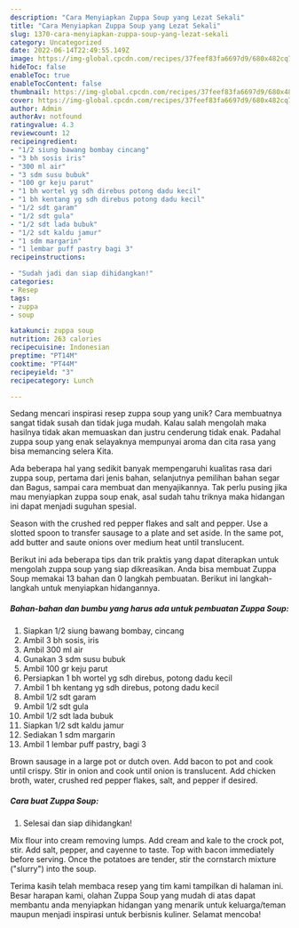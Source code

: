 ```yaml
---
description: "Cara Menyiapkan Zuppa Soup yang Lezat Sekali"
title: "Cara Menyiapkan Zuppa Soup yang Lezat Sekali"
slug: 1370-cara-menyiapkan-zuppa-soup-yang-lezat-sekali
category: Uncategorized
date: 2022-06-14T22:49:55.149Z
image: https://img-global.cpcdn.com/recipes/37feef83fa6697d9/680x482cq70/zuppa-soup-foto-resep-utama.jpg
hideToc: false
enableToc: true
enableTocContent: false
thumbnail: https://img-global.cpcdn.com/recipes/37feef83fa6697d9/680x482cq70/zuppa-soup-foto-resep-utama.jpg
cover: https://img-global.cpcdn.com/recipes/37feef83fa6697d9/680x482cq70/zuppa-soup-foto-resep-utama.jpg
author: Admin
authorAv: notfound
ratingvalue: 4.3
reviewcount: 12
recipeingredient:
- "1/2 siung bawang bombay cincang"
- "3 bh sosis iris"
- "300 ml air"
- "3 sdm susu bubuk"
- "100 gr keju parut"
- "1 bh wortel yg sdh direbus potong dadu kecil"
- "1 bh kentang yg sdh direbus potong dadu kecil"
- "1/2 sdt garam"
- "1/2 sdt gula"
- "1/2 sdt lada bubuk"
- "1/2 sdt kaldu jamur"
- "1 sdm margarin"
- "1 lembar puff pastry bagi 3"
recipeinstructions:

- "Sudah jadi dan siap dihidangkan!"
categories:
- Resep
tags:
- zuppa
- soup

katakunci: zuppa soup 
nutrition: 263 calories
recipecuisine: Indonesian
preptime: "PT14M"
cooktime: "PT44M"
recipeyield: "3"
recipecategory: Lunch

---
```





Sedang mencari inspirasi resep zuppa soup yang unik? Cara membuatnya sangat tidak susah dan tidak juga mudah. Kalau salah mengolah maka hasilnya tidak akan memuaskan dan justru cenderung tidak enak. Padahal zuppa soup yang enak selayaknya mempunyai aroma dan cita rasa yang bisa memancing selera Kita.





Ada beberapa hal yang sedikit banyak mempengaruhi kualitas rasa dari zuppa soup, pertama dari jenis bahan, selanjutnya pemilihan bahan segar dan Bagus, sampai cara membuat dan menyajikannya. Tak perlu pusing jika mau menyiapkan zuppa soup enak,      asal sudah tahu triknya maka hidangan ini dapat menjadi suguhan spesial.














Season with the crushed red pepper flakes and salt and pepper. Use a slotted spoon to transfer sausage to a plate and set aside. In the same pot, add butter and saute onions over medium heat until translucent.






Berikut ini ada beberapa tips dan trik praktis yang dapat diterapkan untuk mengolah zuppa soup yang siap dikreasikan. Anda bisa membuat Zuppa Soup memakai 13 bahan dan 0 langkah pembuatan. Berikut ini langkah-langkah untuk menyiapkan hidangannya.

<!--inarticleads1-->

##### Bahan-bahan dan bumbu yang harus ada untuk pembuatan Zuppa Soup:

1. Siapkan 1/2 siung bawang bombay, cincang
1. Ambil 3 bh sosis, iris
1. Ambil 300 ml air
1. Gunakan 3 sdm susu bubuk
1. Ambil 100 gr keju parut
1. Persiapkan 1 bh wortel yg sdh direbus, potong dadu kecil
1. Ambil 1 bh kentang yg sdh direbus, potong dadu kecil
1. Ambil 1/2 sdt garam
1. Ambil 1/2 sdt gula
1. Ambil 1/2 sdt lada bubuk
1. Siapkan 1/2 sdt kaldu jamur
1. Sediakan 1 sdm margarin
1. Ambil 1 lembar puff pastry, bagi 3


Brown sausage in a large pot or dutch oven. Add bacon to pot and cook until crispy. Stir in onion and cook until onion is translucent. Add chicken broth, water, crushed red pepper flakes, salt, and pepper if desired. 

<!--inarticleads2-->

##### Cara buat Zuppa Soup:


1. Selesai dan siap dihidangkan!

Mix flour into cream removing lumps. Add cream and kale to the crock pot, stir. Add salt, pepper, and cayenne to taste. Top with bacon immediately before serving. Once the potatoes are tender, stir the cornstarch mixture (&#34;slurry&#34;) into the soup. 

Terima kasih telah membaca resep yang tim kami tampilkan di halaman ini. Besar harapan kami, olahan Zuppa Soup yang mudah di atas dapat membantu anda menyiapkan hidangan yang menarik untuk keluarga/teman maupun menjadi inspirasi untuk berbisnis kuliner. Selamat mencoba!
